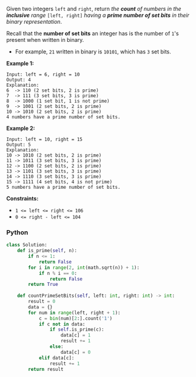 Given two integers  `left`  and  `right`, return  _the  **count**  of numbers in the  **inclusive**  range_ `[left, right]` _having a  **prime number of set bits**  in their binary representation_.

Recall that the  **number of set bits**  an integer has is the number of  `1`'s present when written in binary.

-   For example,  `21`  written in binary is  `10101`, which has  `3`  set bits.

**Example 1:**
```
Input: left = 6, right = 10
Output: 4
Explanation:
6  -> 110 (2 set bits, 2 is prime)
7  -> 111 (3 set bits, 3 is prime)
8  -> 1000 (1 set bit, 1 is not prime)
9  -> 1001 (2 set bits, 2 is prime)
10 -> 1010 (2 set bits, 2 is prime)
4 numbers have a prime number of set bits.
```

**Example 2:**
```
Input: left = 10, right = 15
Output: 5
Explanation:
10 -> 1010 (2 set bits, 2 is prime)
11 -> 1011 (3 set bits, 3 is prime)
12 -> 1100 (2 set bits, 2 is prime)
13 -> 1101 (3 set bits, 3 is prime)
14 -> 1110 (3 set bits, 3 is prime)
15 -> 1111 (4 set bits, 4 is not prime)
5 numbers have a prime number of set bits.
```

**Constraints:**

-   `1 <= left <= right <= 106`
-   `0 <= right - left <= 104`


### Python
```python
class Solution:
    def is_prime(self, n):
        if n <= 1:
            return False
        for i in range(2, int(math.sqrt(n)) + 1):
            if n % i == 0:
                return False
        return True
    
    def countPrimeSetBits(self, left: int, right: int) -> int:
        result = 0
        data = {}
        for num in range(left, right + 1):
            c = bin(num)[2:].count('1')
            if c not in data:
                if self.is_prime(c):
                    data[c] = 1
                    result += 1
                else:
                    data[c] = 0
            elif data[c]:
                result += 1
        return result  
```